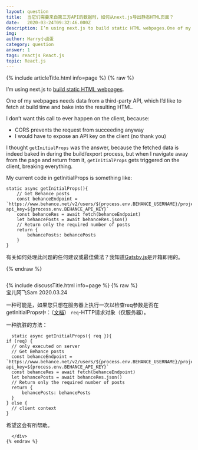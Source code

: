 ```yaml
---
layout: question
title:  当它们需要来自第三方API的数据时，如何从next.js导出静态HTML页面？
date:   2020-03-24T09:32:46.000Z
description: I’m using next.js to build static HTML webpages.One of my webpages needs da...
img: 
author: Harry小卤蛋
category: question
answer: 1
tags: reactjs React.js
topic: React.js
---
```

<div class="article-root">
  <div class="article">
    {% include articleTitle.html info=page %}
    {% raw %}
    <div class="article-content"><p>I’m using next.js to <a href="https://nextjs.org/learn/excel/static-html-export" rel="nofollow noreferrer">build static HTML webpages</a>.</p>

<p>One of my webpages needs data from a third-party API, which I’d like to fetch at build time and bake into the resulting HTML.</p>

<p>I don’t want this call to ever happen on the client, because:</p>

<ul>
<li>CORS prevents the request from succeeding anyway </li>
<li>I would have to expose an API key on the client (no thank you)</li>
</ul>

<p>I thought <code>getInitialProps</code> was the answer, because the fetched data is indeed baked in during the build/export process, but when I navigate away from the page and return from it, <code>getInitialProps</code> gets triggered on the client, breaking everything.</p>

<p>My current code in getInitialProps is something like:</p>

<pre><code>static async getInitialProps(){<font></font>
    // Get Behance posts<font></font>
    const behanceEndpoint = `https://www.behance.net/v2/users/${process.env.BEHANCE_USERNAME}/projects?api_key=${process.env.BEHANCE_API_KEY}`<font></font>
    const behanceRes = await fetch(behanceEndpoint)<font></font>
    let behancePosts = await behanceRes.json()<font></font>
    // Return only the required number of posts<font></font>
    return {<font></font>
        behancePosts: behancePosts<font></font>
    }<font></font>
}<font></font>
</code></pre>

<p><font style="vertical-align: inherit;"><font style="vertical-align: inherit;">有关如何处理此问题的任何建议或最佳做法？</font><font style="vertical-align: inherit;">我知道</font></font><a href="https://www.gatsbyjs.org" rel="nofollow noreferrer"><font style="vertical-align: inherit;"><font style="vertical-align: inherit;">Gatsby.js</font></font></a><font style="vertical-align: inherit;"><font style="vertical-align: inherit;">是开箱即用的。</font></font></p></div>
    {% endraw %}
  </div>
  <p style="height: 0;width:0;overflow: hidden;"> 第3570篇《当它们需要来自第三方API的数据时，如何从next.js导出静态HTML页面？》来自Winter(https://github.com/aiyld/aiyld.github.io)的站点</p>
  <div class="discuss-wrapper">
    {% include discussTitle.html info=page %}
    {% raw %}
    <div class="discuss-item">
        <div class="discuss-parent">
          <div class="discuss-meta">
            <span class="discuss-user">宝儿阿飞Sam</span>
            <span class="discuss-time">2020.03.24</span>
          </div>
          <div class="discuss-comment"><p><font style="vertical-align: inherit;"><font style="vertical-align: inherit;">一种可能是，如果您只想在服务器上执行一次以检查req参数是否在getInitialProps中：（</font></font><a href="https://github.com/zeit/next.js/" rel="nofollow noreferrer"><font style="vertical-align: inherit;"><font style="vertical-align: inherit;">文档</font></font></a><font style="vertical-align: inherit;"><font style="vertical-align: inherit;">）
 </font></font><code>req</code><font style="vertical-align: inherit;"><font style="vertical-align: inherit;">-HTTP请求对象（仅服务器）。</font></font></p>

<p><font style="vertical-align: inherit;"><font style="vertical-align: inherit;">一种肮脏的方法： </font></font></p>

<pre><code>  static async getInitialProps({ req }){<font></font>
if (req) {<font></font>
  // only executed on server<font></font>
  // Get Behance posts<font></font>
  const behanceEndpoint = `https://www.behance.net/v2/users/${process.env.BEHANCE_USERNAME}/projects?api_key=${process.env.BEHANCE_API_KEY}`<font></font>
  const behanceRes = await fetch(behanceEndpoint)<font></font>
  let behancePosts = await behanceRes.json()<font></font>
  // Return only the required number of posts<font></font>
  return {<font></font>
      behancePosts: behancePosts<font></font>
  }<font></font>
} else {<font></font>
  // client context<font></font>
}<font></font>
</code></pre>

<p><font style="vertical-align: inherit;"><font style="vertical-align: inherit;">希望这会有所帮助。</font></font></p></div>
        </div>
        
      </div>
    {% endraw %}
  </div>
<div>
